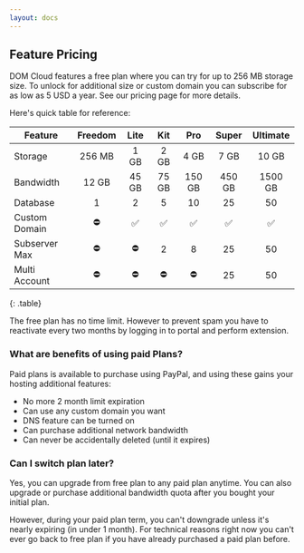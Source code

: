 ```yaml
---
layout: docs
---
```


## Feature Pricing

DOM Cloud features a free plan where you can try for up to 256 MB storage size. To unlock for additional size or custom domain you can subscribe for as low as 5 USD a year. See our pricing page for more details.

Here's quick table for reference:

| Feature | Freedom | Lite  | Kit | Pro | Super | Ultimate |
|---|:-:|:-:|:-:|:-:|:-:|:-:|
| Storage | 256 MB | 1 GB | 2 GB | 4 GB | 7 GB | 10 GB |
| Bandwidth | 12 GB | 45 GB | 75 GB | 150 GB | 450 GB | 1500 GB |
| Database | 1 | 2 | 5 | 10 | 25 | 50 |
| Custom Domain | ⛔ | ✅ | ✅ | ✅ | ✅ | ✅ |
| Subserver Max | ⛔ | ⛔ | 2 | 8 | 25 | 50 |
| Multi Account | ⛔ | ⛔ | ⛔ | ⛔ | 25 | 50 |
{: .table}

The free plan has no time limit. However to prevent spam you have to reactivate every two months by logging in to portal and perform extension.

### What are benefits of using paid Plans?

Paid plans is available to purchase using PayPal, and using these gains your hosting additional features:
+ No more 2 month limit expiration
+ Can use any custom domain you want
+ DNS feature can be turned on
+ Can purchase additional network bandwidth
+ Can never be accidentally deleted (until it expires)


### Can I switch plan later?

Yes, you can upgrade from free plan to any paid plan anytime. You can also upgrade or purchase additional bandwidth quota after you bought your initial plan.

However, during your paid plan term, you can't downgrade unless it's nearly expiring (in under 1 month). For technical reasons right now you can't ever go back to free plan if you have already purchased a paid plan before.

